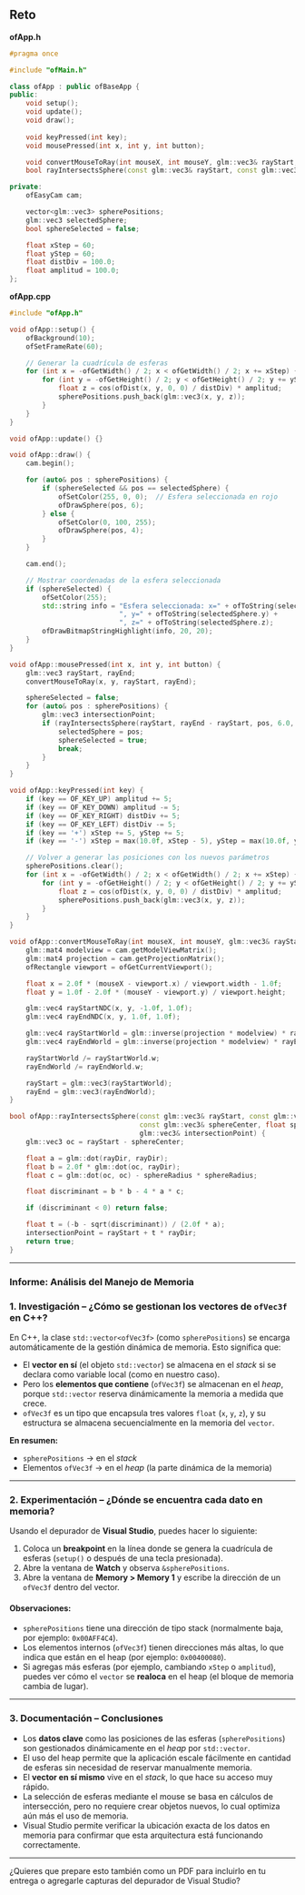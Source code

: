 Reto
---
**ofApp.h**
```cpp
#pragma once

#include "ofMain.h"

class ofApp : public ofBaseApp {
public:
    void setup();
    void update();
    void draw();
    
    void keyPressed(int key);
    void mousePressed(int x, int y, int button);

    void convertMouseToRay(int mouseX, int mouseY, glm::vec3& rayStart, glm::vec3& rayEnd);
    bool rayIntersectsSphere(const glm::vec3& rayStart, const glm::vec3& rayDir, const glm::vec3& sphereCenter, float sphereRadius, glm::vec3& intersectionPoint);

private:
    ofEasyCam cam;

    vector<glm::vec3> spherePositions;
    glm::vec3 selectedSphere;
    bool sphereSelected = false;

    float xStep = 60;
    float yStep = 60;
    float distDiv = 100.0;
    float amplitud = 100.0;
};
```
**ofApp.cpp**
```cpp
#include "ofApp.h"

void ofApp::setup() {
    ofBackground(10);
    ofSetFrameRate(60);

    // Generar la cuadrícula de esferas
    for (int x = -ofGetWidth() / 2; x < ofGetWidth() / 2; x += xStep) {
        for (int y = -ofGetHeight() / 2; y < ofGetHeight() / 2; y += yStep) {
            float z = cos(ofDist(x, y, 0, 0) / distDiv) * amplitud;
            spherePositions.push_back(glm::vec3(x, y, z));
        }
    }
}

void ofApp::update() {}

void ofApp::draw() {
    cam.begin();

    for (auto& pos : spherePositions) {
        if (sphereSelected && pos == selectedSphere) {
            ofSetColor(255, 0, 0);  // Esfera seleccionada en rojo
            ofDrawSphere(pos, 6);
        } else {
            ofSetColor(0, 100, 255);
            ofDrawSphere(pos, 4);
        }
    }

    cam.end();

    // Mostrar coordenadas de la esfera seleccionada
    if (sphereSelected) {
        ofSetColor(255);
        std::string info = "Esfera seleccionada: x=" + ofToString(selectedSphere.x) +
                           ", y=" + ofToString(selectedSphere.y) +
                           ", z=" + ofToString(selectedSphere.z);
        ofDrawBitmapStringHighlight(info, 20, 20);
    }
}

void ofApp::mousePressed(int x, int y, int button) {
    glm::vec3 rayStart, rayEnd;
    convertMouseToRay(x, y, rayStart, rayEnd);

    sphereSelected = false;
    for (auto& pos : spherePositions) {
        glm::vec3 intersectionPoint;
        if (rayIntersectsSphere(rayStart, rayEnd - rayStart, pos, 6.0, intersectionPoint)) {
            selectedSphere = pos;
            sphereSelected = true;
            break;
        }
    }
}

void ofApp::keyPressed(int key) {
    if (key == OF_KEY_UP) amplitud += 5;
    if (key == OF_KEY_DOWN) amplitud -= 5;
    if (key == OF_KEY_RIGHT) distDiv += 5;
    if (key == OF_KEY_LEFT) distDiv -= 5;
    if (key == '+') xStep += 5, yStep += 5;
    if (key == '-') xStep = max(10.0f, xStep - 5), yStep = max(10.0f, yStep - 5);

    // Volver a generar las posiciones con los nuevos parámetros
    spherePositions.clear();
    for (int x = -ofGetWidth() / 2; x < ofGetWidth() / 2; x += xStep) {
        for (int y = -ofGetHeight() / 2; y < ofGetHeight() / 2; y += yStep) {
            float z = cos(ofDist(x, y, 0, 0) / distDiv) * amplitud;
            spherePositions.push_back(glm::vec3(x, y, z));
        }
    }
}

void ofApp::convertMouseToRay(int mouseX, int mouseY, glm::vec3& rayStart, glm::vec3& rayEnd) {
    glm::mat4 modelview = cam.getModelViewMatrix();
    glm::mat4 projection = cam.getProjectionMatrix();
    ofRectangle viewport = ofGetCurrentViewport();

    float x = 2.0f * (mouseX - viewport.x) / viewport.width - 1.0f;
    float y = 1.0f - 2.0f * (mouseY - viewport.y) / viewport.height;

    glm::vec4 rayStartNDC(x, y, -1.0f, 1.0f);
    glm::vec4 rayEndNDC(x, y, 1.0f, 1.0f);

    glm::vec4 rayStartWorld = glm::inverse(projection * modelview) * rayStartNDC;
    glm::vec4 rayEndWorld = glm::inverse(projection * modelview) * rayEndNDC;

    rayStartWorld /= rayStartWorld.w;
    rayEndWorld /= rayEndWorld.w;

    rayStart = glm::vec3(rayStartWorld);
    rayEnd = glm::vec3(rayEndWorld);
}

bool ofApp::rayIntersectsSphere(const glm::vec3& rayStart, const glm::vec3& rayDir,
                                const glm::vec3& sphereCenter, float sphereRadius,
                                glm::vec3& intersectionPoint) {
    glm::vec3 oc = rayStart - sphereCenter;

    float a = glm::dot(rayDir, rayDir);
    float b = 2.0f * glm::dot(oc, rayDir);
    float c = glm::dot(oc, oc) - sphereRadius * sphereRadius;

    float discriminant = b * b - 4 * a * c;

    if (discriminant < 0) return false;

    float t = (-b - sqrt(discriminant)) / (2.0f * a);
    intersectionPoint = rayStart + t * rayDir;
    return true;
}
```
---
### Informe: Análisis del Manejo de Memoria

### 1. **Investigación – ¿Cómo se gestionan los vectores de `ofVec3f` en C++?**

En C++, la clase `std::vector<ofVec3f>` (como `spherePositions`) se encarga automáticamente de la gestión dinámica de memoria. Esto significa que:

- El **vector en sí** (el objeto `std::vector`) se almacena en el *stack* si se declara como variable local (como en nuestro caso).
- Pero los **elementos que contiene** (`ofVec3f`) se almacenan en el *heap*, porque `std::vector` reserva dinámicamente la memoria a medida que crece.
- `ofVec3f` es un tipo que encapsula tres valores `float` (`x`, `y`, `z`), y su estructura se almacena secuencialmente en la memoria del `vector`.

**En resumen:**
- `spherePositions` → en el *stack*
- Elementos `ofVec3f` → en el *heap* (la parte dinámica de la memoria)

---

### 2. **Experimentación – ¿Dónde se encuentra cada dato en memoria?**

Usando el depurador de **Visual Studio**, puedes hacer lo siguiente:

1. Coloca un **breakpoint** en la línea donde se genera la cuadrícula de esferas (`setup()` o después de una tecla presionada).
2. Abre la ventana de **Watch** y observa `&spherePositions`.
3. Abre la ventana de **Memory > Memory 1** y escribe la dirección de un `ofVec3f` dentro del vector.

#### Observaciones:

- `spherePositions` tiene una dirección de tipo stack (normalmente baja, por ejemplo: `0x00AFF4C4`).
- Los elementos internos (`ofVec3f`) tienen direcciones más altas, lo que indica que están en el heap (por ejemplo: `0x00400080`).
- Si agregas más esferas (por ejemplo, cambiando `xStep` o `amplitud`), puedes ver cómo el `vector` se **realoca** en el heap (el bloque de memoria cambia de lugar).

---

### 3. **Documentación – Conclusiones**

- Los **datos clave** como las posiciones de las esferas (`spherePositions`) son gestionados dinámicamente en el *heap* por `std::vector`.
- El uso del heap permite que la aplicación escale fácilmente en cantidad de esferas sin necesidad de reservar manualmente memoria.
- El **vector en sí mismo** vive en el *stack*, lo que hace su acceso muy rápido.
- La selección de esferas mediante el mouse se basa en cálculos de intersección, pero no requiere crear objetos nuevos, lo cual optimiza aún más el uso de memoria.
- Visual Studio permite verificar la ubicación exacta de los datos en memoria para confirmar que esta arquitectura está funcionando correctamente.

---

¿Quieres que prepare esto también como un PDF para incluirlo en tu entrega o agregarle capturas del depurador de Visual Studio?
